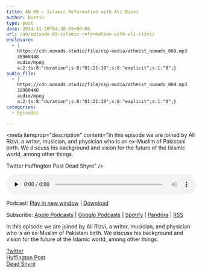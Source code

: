 ```yaml
---
title: AN 69 – Islamic Reformation with Ali Rizvi
author: Dustin
type: post
date: 2014-11-20T04:38:55+00:00
url: /an/episode-69-islamic-reformation-with-ali-rizvi/
enclosure:
  - |
    https://cdn.nomads.studio/file/nsp-media/atheist_nomads_069.mp3
    38960448
    audio/mpeg
    a:2:{s:8:"duration";s:8:"01:21:10";s:8:"explicit";s:1:"0";}
audio_file:
  - |
    https://cdn.nomads.studio/file/nsp-media/atheist_nomads_069.mp3
    38960448
    audio/mpeg
    a:2:{s:8:"duration";s:8:"01:21:10";s:8:"explicit";s:1:"0";}
categories:
  - Episodes

---
```

<div itemscope itemtype="http://schema.org/AudioObject">
  <meta itemprop="name" content="Episode 69 &#8211; Islamic Reformation with Ali Rizvi" />
  
  <meta itemprop="uploadDate" content="2014-11-19T21:38:55-07:00" />
  
  <meta itemprop="encodingFormat" content="audio/mpeg" />
  
  <meta itemprop="duration" content="PT1H21M10S" />
  
  <meta itemprop="description" content="In this episode we are joined by Ali Rizvi, a writer, musician, and physician who is an ex-Muslim of Pakistani birth. We discuss his background and vision for the future of the Islamic world, among other things.

Twitter
Huffington Post
Dead Shyre" />
  
  <meta itemprop="contentUrl" content="https://dts.podtrac.com/redirect.mp3/cdn.nomads.studio/file/nsp-media/atheist_nomads_069.mp3" />
  
  <meta itemprop="contentSize" content="37.2" />
  </p> 
  
  <div class="powerpress_player" id="powerpress_player_8324">
    <audio class="wp-audio-shortcode" id="audio-5169-68" preload="none" style="width: 100%;" controls="controls"><source type="audio/mpeg" src="https://dts.podtrac.com/redirect.mp3/cdn.nomads.studio/file/nsp-media/atheist_nomads_069.mp3?_=68" /><a href="https://dts.podtrac.com/redirect.mp3/cdn.nomads.studio/file/nsp-media/atheist_nomads_069.mp3">https://dts.podtrac.com/redirect.mp3/cdn.nomads.studio/file/nsp-media/atheist_nomads_069.mp3</a></audio>
  </div>
</div>

<p class="powerpress_links powerpress_links_mp3">
  Podcast: <a href="https://dts.podtrac.com/redirect.mp3/cdn.nomads.studio/file/nsp-media/atheist_nomads_069.mp3" class="powerpress_link_pinw" target="_blank" title="Play in new window" onclick="return powerpress_pinw('https://htotw.com/?powerpress_pinw=5169-podcast');" rel="nofollow">Play in new window</a> | <a href="https://dts.podtrac.com/redirect.mp3/cdn.nomads.studio/file/nsp-media/atheist_nomads_069.mp3" class="powerpress_link_d" title="Download" rel="nofollow" download="atheist_nomads_069.mp3">Download</a>
</p>

<p class="powerpress_links powerpress_subscribe_links">
  Subscribe: <a href="https://podcasts.apple.com/us/podcast/humanists-take-on-the-world/id530050098?mt=2&ls=1" class="powerpress_link_subscribe powerpress_link_subscribe_itunes" target="_blank" title="Subscribe on Apple Podcasts" rel="nofollow">Apple Podcasts</a> | <a href="https://www.google.com/podcasts?feed=aHR0cDovL2F0aGVpc3Rub21hZHMubGlic3luLmNvbS9yc3M%3D" class="powerpress_link_subscribe powerpress_link_subscribe_googleplay" target="_blank" title="Subscribe on Google Podcasts" rel="nofollow">Google Podcasts</a> | <a href="https://open.spotify.com/show/3LzK2xZGike6Tc1GEMtMbr?si=LieN9SNuTpq96smuaUsH8A" class="powerpress_link_subscribe powerpress_link_subscribe_spotify" target="_blank" title="Subscribe on Spotify" rel="nofollow">Spotify</a> | <a href="https://www.pandora.com/podcast/atheist-nomads/PC:10122?corr=62071012&part=ug" class="powerpress_link_subscribe powerpress_link_subscribe_pandora" target="_blank" title="Subscribe on Pandora" rel="nofollow">Pandora</a> | <a href="https://htotw.com/feed/podcast/" class="powerpress_link_subscribe powerpress_link_subscribe_rss" target="_blank" title="Subscribe via RSS" rel="nofollow">RSS</a>
</p>

In this episode we are joined by Ali Rizvi, a writer, musician, and physician who is an ex-Muslim of Pakistani birth. We discuss his background and vision for the future of the Islamic world, among other things.

<a href="https://twitter.com/aliamjadrizvi" target="_blank" rel="noopener">Twitter</a>  
<a href="http://www.huffingtonpost.com/ali-a-rizvi/" target="_blank" rel="noopener">Huffington Post</a>  
<a href="https://www.facebook.com/deadshyre" target="_blank" rel="noopener">Dead Shyre</a>